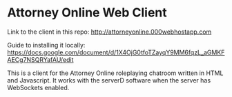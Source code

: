 # Attorney Online Web Client

Link to the client in this repo: http://attorneyonline.000webhostapp.com

Guide to installing it locally: https://docs.google.com/document/d/1X4OjG0tfoTZayqY9MM6fqzL_aGMKFAECg7NSQRYafAU/edit

This is a client for the Attorney Online roleplaying chatroom written in HTML and Javascript.
It works with the serverD software when the server has WebSockets enabled.
